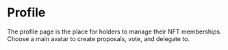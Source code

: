 # Profile

The profile page is the place for holders to manage their NFT memberships. Choose a main avatar to create proposals, vote, and delegate to.
